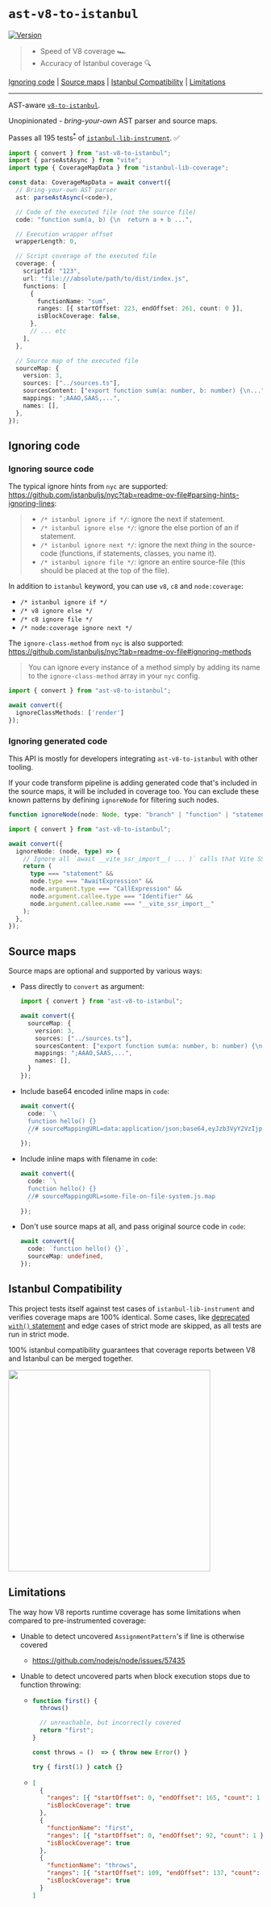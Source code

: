 # `ast-v8-to-istanbul`

[![Version][version-badge]][npm-url]

> - Speed of V8 coverage 🏎
> - Accuracy of Istanbul coverage 🔍

[Ignoring code](#ignoring-code) | [Source maps](#source-maps) | [Istanbul Compatibility](#istanbul-compatibility) | [Limitations](#limitations)

---

AST-aware [`v8-to-istanbul`](https://www.npmjs.com/package/v8-to-istanbul).

Unopinionated - _bring-your-own_ AST parser and source maps.

Passes all 195 tests<sup>[*](#istanbul-compatibility)</sup> of [`istanbul-lib-instrument`](https://github.com/istanbuljs/istanbuljs/tree/main/packages/istanbul-lib-instrument/test/specs). ✅

```ts
import { convert } from "ast-v8-to-istanbul";
import { parseAstAsync } from "vite";
import type { CoverageMapData } from "istanbul-lib-coverage";

const data: CoverageMapData = await convert({
  // Bring-your-own AST parser
  ast: parseAstAsync(<code>),

  // Code of the executed file (not the source file)
  code: "function sum(a, b) {\n  return a + b ...",

  // Execution wrapper offset
  wrapperLength: 0,

  // Script coverage of the executed file
  coverage: {
    scriptId: "123",
    url: "file:///absolute/path/to/dist/index.js",
    functions: [
      {
        functionName: "sum",
        ranges: [{ startOffset: 223, endOffset: 261, count: 0 }],
        isBlockCoverage: false,
      },
      // ... etc
    ],
  },

  // Source map of the executed file
  sourceMap: {
    version: 3,
    sources: ["../sources.ts"],
    sourcesContent: ["export function sum(a: number, b: number) {\n..."],
    mappings: ";AAAO,SAAS,...",
    names: [],
  },
});
```

## Ignoring code

### Ignoring source code

The typical ignore hints from `nyc` are supported: https://github.com/istanbuljs/nyc?tab=readme-ov-file#parsing-hints-ignoring-lines:

> * `/* istanbul ignore if */`: ignore the next if statement.
> * `/* istanbul ignore else */`: ignore the else portion of an if statement.
> * `/* istanbul ignore next */`: ignore the next _thing_ in the source-code (functions, if statements, classes, you name it).
> * `/* istanbul ignore file */`: ignore an entire source-file (this should be placed at the top of the file).

In addition to `istanbul` keyword, you can use `v8`, `c8` and `node:coverage`:

- `/* istanbul ignore if */`
- `/* v8 ignore else */`
- `/* c8 ignore file */`
- `/* node:coverage ignore next */`

The `ignore-class-method` from `nyc` is also supported: https://github.com/istanbuljs/nyc?tab=readme-ov-file#ignoring-methods

> You can ignore every instance of a method simply by adding its name to the `ignore-class-method` array in your `nyc` config.

```ts
import { convert } from "ast-v8-to-istanbul";

await convert({
  ignoreClassMethods: ['render']
});
```

### Ignoring generated code

This API is mostly for developers integrating `ast-v8-to-istanbul` with other tooling.

If your code transform pipeline is adding generated code that's included in the source maps, it will be included in coverage too.
You can exclude these known patterns by defining `ignoreNode` for filtering such nodes.

```ts
function ignoreNode(node: Node, type: "branch" | "function" | "statement"): boolean | void;
```

```ts
import { convert } from "ast-v8-to-istanbul";

await convert({
  ignoreNode: (node, type) => {
    // Ignore all `await __vite_ssr_import__( ... )` calls that Vite SSR transform adds
    return (
      type === "statement" &&
      node.type === "AwaitExpression" &&
      node.argument.type === "CallExpression" &&
      node.argument.callee.type === "Identifier" &&
      node.argument.callee.name === "__vite_ssr_import__"
    );
  },
});
```

## Source maps

Source maps are optional and supported by various ways:

- Pass directly to `convert` as argument:
  ```ts
  import { convert } from "ast-v8-to-istanbul";

  await convert({
    sourceMap: {
      version: 3,
      sources: ["../sources.ts"],
      sourcesContent: ["export function sum(a: number, b: number) {\n..."],
      mappings: ";AAAO,SAAS,...",
      names: [],
    }
  });
  ```
- Include base64 encoded inline maps in `code`:
  ```ts
  await convert({
    code: `\
    function hello() {}
    //# sourceMappingURL=data:application/json;base64,eyJzb3VyY2VzIjpbIi9zb21lL...
    `
  });
  ```
- Include inline maps with filename in `code`:
  ```ts
  await convert({
    code: `\
    function hello() {}
    //# sourceMappingURL=some-file-on-file-system.js.map
    `
  });
  ```
- Don't use source maps at all, and pass original source code in `code`:
  ```ts
  await convert({
    code: `function hello() {}`,
    sourceMap: undefined,
  });
  ```

## Istanbul Compatibility

This project tests itself against test cases of `istanbul-lib-instrument` and verifies coverage maps are 100% identical. Some cases, like [deprecated `with()` statement](https://developer.mozilla.org/en-US/docs/Web/JavaScript/Reference/Statements/with) and edge cases of strict mode are skipped, as all tests are run in strict mode.

100% istanbul compatibility guarantees that coverage reports between V8 and Istanbul can be merged together.

<img src="https://github.com/user-attachments/assets/f74f129c-d63a-403e-8091-aefa53f6f97e" width="400" />

## Limitations

The way how V8 reports runtime coverage has some limitations when compared to pre-instrumented coverage:

- Unable to detect uncovered `AssignmentPattern`'s if line is otherwise covered
  - https://github.com/nodejs/node/issues/57435

- Unable to detect uncovered parts when block execution stops due to function throwing:
  - ```js
    function first() {
      throws()

      // unreachable, but incorrectly covered
      return "first";
    }

    const throws = ()  => { throw new Error() }

    try { first(1) } catch {}
    ```
  - ```json
    [
      {
        "ranges": [{ "startOffset": 0, "endOffset": 165, "count": 1 }],
        "isBlockCoverage": true
      },
      {
        "functionName": "first",
        "ranges": [{ "startOffset": 0, "endOffset": 92, "count": 1 }],
        "isBlockCoverage": true
      },
      {
        "functionName": "throws",
        "ranges": [{ "startOffset": 109, "endOffset": 137, "count": 1 }],
        "isBlockCoverage": true
      }
    ]
    ```

[version-badge]: https://img.shields.io/npm/v/ast-v8-to-istanbul
[npm-url]: https://www.npmjs.com/package/ast-v8-to-istanbul
